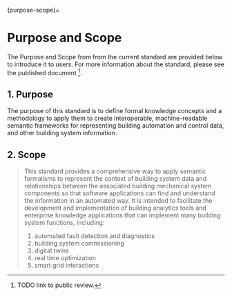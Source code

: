 (purpose-scope)=
# Purpose and Scope

The Purpose and Scope from from the current standard are provided below to introduce it to users. For more information about the standard, please see the published document [^1].

[^1]: TODO link to public review.

## 1. Purpose
The purpose of this standard is to define formal knowledge concepts and a methodology to apply them to create interoperable, machine-readable semantic frameworks for representing building automation and control data, and other building system information.

## 2. Scope
>This standard provides a comprehensive way to apply semantic formalisms to represent the context of building system data and relationships between the associated building mechanical system components so that software applications can find and understand the information in an automated way. It is intended to facilitate the development and implementation of building analytics tools and enterprise knowledge applications that can implement many building system functions, including:
>1. automated fault detection and diagnostics
>2. building system commissioning
>3. digital twins
>4. real time optimization
>5. smart grid interactions

